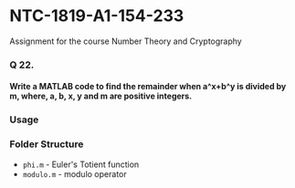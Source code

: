 # NTC-1819-A1-154-233
Assignment for the course Number Theory and Cryptography

### Q 22.  
#### Write a MATLAB code to find the remainder when a^x+b^y is divided by m, where, a, b, x, y and m are positive integers.

### Usage

### Folder Structure
* `phi.m` - Euler's Totient function
* `modulo.m` - modulo operator